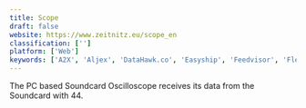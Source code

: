 ```yaml
---
title: Scope
draft: false 
website: https://www.zeitnitz.eu/scope_en
classification: ['']
platform: ['Web']
keywords: ['A2X', 'Aljex', 'DataHawk.co', 'Easyship', 'Feedvisor', 'Flexport', 'FreightPOP', 'Freightview', 'HCL Commerce Insights', 'Helium', 'Jungle Scout', 'Prisync', 'Reviewbox', 'SellerApp', 'Sellics', 'SquareUp Payment Method', 'Swiftype Site Search', 'inkFrog']
---
```

The PC based Soundcard Oscilloscope receives its data from the Soundcard with 44.